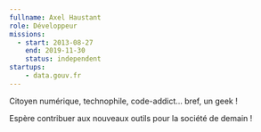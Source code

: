 ```yaml
---
fullname: Axel Haustant
role: Développeur
missions:
  - start: 2013-08-27
    end: 2019-11-30
    status: independent
startups:
    - data.gouv.fr
---
```


Citoyen numérique, technophile, code-addict… bref, un geek !

Espère contribuer aux nouveaux outils pour la société de demain !
